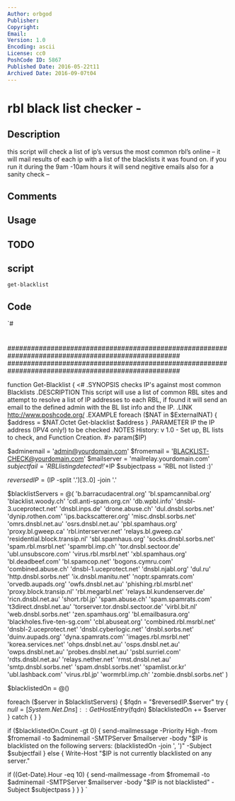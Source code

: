 ```yaml
---
Author: orbgod
Publisher: 
Copyright: 
Email: 
Version: 1.0
Encoding: ascii
License: cc0
PoshCode ID: 5867
Published Date: 2016-05-22t11
Archived Date: 2016-09-07t04
---
```


# rbl black list checker - 

## Description

this script will check a list of ip’s versus the most common rbl’s online – it will mail results of each ip with a list of the blacklists it was found on. if you run it during the 9am -10am hours it will send negitive emails also for a sanity check –

## Comments



## Usage



## TODO



## script

`get-blacklist`

## Code

`#
 #
 ####################################################################################################
 ####################################################################################################
 
 function Get-Blacklist
 {
 <#
 .SYNOPSIS
 	checks IP's against most common Blacklists
 .DESCRIPTION
 	This script will use a list of common RBL sites and attempt to resolve a list of IP addresses to each RBL, if found it will send an email to the defined admin with the BL list info and the IP.
 .LINK
 	http://www.poshcode.org/
 .EXAMPLE
 	foreach ($NAT in $ExternalNAT)
 	{
 	$address = $NAT.Octet
 	Get-blacklist $address
 	}
 .PARAMETER IP
 	the IP address (IPV4 only!) to be checked
 .NOTES
  	History:
 		v 1.0 - Set up, BL lists to check, and Function Creation.
 #>
 param($IP)
 
 $adminemail = 'admin@yourdomain.com'
 $fromemail = 'BLACKLIST-CHECK@yourdomain.com'
 $mailserver = 'mailrelay.yourdomain.com'
 $subjectfail = 'RBL listing detected! '+$IP
 $subjectpass = 'RBL not listed :)'
 
 $reversedIP = ($IP -split '\.')[3..0] -join '.'
 
 $blacklistServers = @(
 'b.barracudacentral.org'
 'bl.spamcannibal.org'
 'blacklist.woody.ch'
 'cdl.anti-spam.org.cn'
 'db.wpbl.info'
 'dnsbl-3.uceprotect.net'
 'dnsbl.inps.de'
 'drone.abuse.ch'
 'dul.dnsbl.sorbs.net'
 'dynip.rothen.com'
 'ips.backscatterer.org'
 'misc.dnsbl.sorbs.net'
 'omrs.dnsbl.net.au'
 'osrs.dnsbl.net.au'
 'pbl.spamhaus.org'
 'proxy.bl.gweep.ca'
 'rbl.interserver.net'
 'relays.bl.gweep.ca'
 'residential.block.transip.nl'
 'sbl.spamhaus.org'
 'socks.dnsbl.sorbs.net'
 'spam.rbl.msrbl.net'
 'spamrbl.imp.ch'
 'tor.dnsbl.sectoor.de'
 'ubl.unsubscore.com'
 'virus.rbl.msrbl.net'
 'xbl.spamhaus.org'
 'bl.deadbeef.com'
 'bl.spamcop.net'
 'bogons.cymru.com'
 'combined.abuse.ch'
 'dnsbl-1.uceprotect.net'
 'dnsbl.njabl.org'
 'dul.ru'
 'http.dnsbl.sorbs.net'
 'ix.dnsbl.manitu.net'
 'noptr.spamrats.com'
 'orvedb.aupads.org'
 'owfs.dnsbl.net.au'
 'phishing.rbl.msrbl.net'
 'proxy.block.transip.nl'
 'rbl.megarbl.net'
 'relays.bl.kundenserver.de'
 'ricn.dnsbl.net.au'
 'short.rbl.jp'
 'spam.abuse.ch'
 'spam.spamrats.com'
 't3direct.dnsbl.net.au'
 'torserver.tor.dnsbl.sectoor.de'
 'virbl.bit.nl'
 'web.dnsbl.sorbs.net'
 'zen.spamhaus.org'
 'bl.emailbasura.org'
 'blackholes.five-ten-sg.com'
 'cbl.abuseat.org'
 'combined.rbl.msrbl.net'
 'dnsbl-2.uceprotect.net'
 'dnsbl.cyberlogic.net'
 'dnsbl.sorbs.net'
 'duinv.aupads.org'
 'dyna.spamrats.com'
 'images.rbl.msrbl.net'
 'korea.services.net'
 'ohps.dnsbl.net.au'
 'osps.dnsbl.net.au'
 'owps.dnsbl.net.au'
 'probes.dnsbl.net.au'
 'psbl.surriel.com'
 'rdts.dnsbl.net.au'
 'relays.nether.net'
 'rmst.dnsbl.net.au'
 'smtp.dnsbl.sorbs.net'
 'spam.dnsbl.sorbs.net'
 'spamlist.or.kr'
 'ubl.lashback.com'
 'virus.rbl.jp'
 'wormrbl.imp.ch'
 'zombie.dnsbl.sorbs.net'
 )
 
 $blacklistedOn = @()
 
 foreach ($server in $blacklistServers)
 {
     $fqdn = "$reversedIP.$server"
     try
     {
         $null = [System.Net.Dns]::GetHostEntry($fqdn)
         $blacklistedOn += $server
     }
     catch { }
 }
 
 if ($blacklistedOn.Count -gt 0)
 {
     send-mailmessage -Priority High -from $fromemail -to $adminemail -SMTPServer $mailserver -body "$IP is blacklisted on the following servers: $($blacklistedOn -join ', ')" -Subject $subjectfail
   }
 else
 {
     Write-Host "$IP is not currently blacklisted on any server."
 
  if ((Get-Date).Hour -eq 10)
     {
     send-mailmessage -from $fromemail -to $adminemail -SMTPServer $mailserver -body "$IP is not blacklisted" -Subject $subjectpass
 }
 }
 }
`


